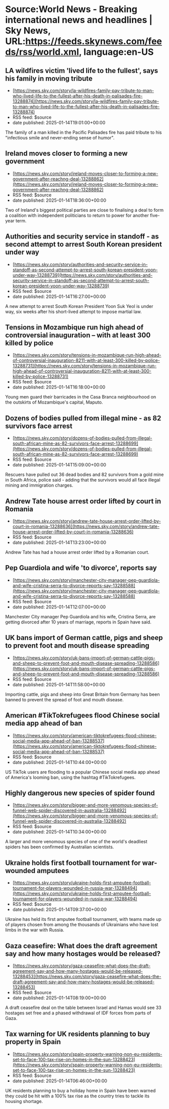 # Source:World News - Breaking international news and headlines | Sky News, URL:https://feeds.skynews.com/feeds/rss/world.xml, language:en-US

## LA wildfires victim 'lived life to the fullest', says his family in moving tribute
 - [https://news.sky.com/story/la-wildfires-family-pay-tribute-to-man-who-lived-life-to-the-fullest-after-his-death-in-palisades-fire-13288874](https://news.sky.com/story/la-wildfires-family-pay-tribute-to-man-who-lived-life-to-the-fullest-after-his-death-in-palisades-fire-13288874)
 - RSS feed: $source
 - date published: 2025-01-14T19:01:00+00:00

The family of a man killed in the Pacific Palisades fire has paid tribute to his "infectious smile and never-ending sense of humor".

## Ireland moves closer to forming a new government
 - [https://news.sky.com/story/ireland-moves-closer-to-forming-a-new-government-after-reachng-deal-13288862](https://news.sky.com/story/ireland-moves-closer-to-forming-a-new-government-after-reachng-deal-13288862)
 - RSS feed: $source
 - date published: 2025-01-14T18:36:00+00:00

Two of Ireland's biggest political parties are close to finalising a deal to form a coalition with independent politicians to return to power for another five-year term.

## Authorities and security service in standoff - as second attempt to arrest South Korean president under way
 - [https://news.sky.com/story/authorities-and-security-service-in-standoff-as-second-attempt-to-arrest-south-korean-president-yoon-under-way-13288739](https://news.sky.com/story/authorities-and-security-service-in-standoff-as-second-attempt-to-arrest-south-korean-president-yoon-under-way-13288739)
 - RSS feed: $source
 - date published: 2025-01-14T16:27:00+00:00

A new attempt to arrest South Korean President Yoon Suk Yeol is under way, six weeks after his short-lived attempt to impose martial law.

## Tensions in Mozambique run high ahead of controversial inauguration &#8211; with at least 300 killed by police
 - [https://news.sky.com/story/tensions-in-mozambique-run-high-ahead-of-controversial-inauguration-8211-with-at-least-300-killed-by-police-13288731](https://news.sky.com/story/tensions-in-mozambique-run-high-ahead-of-controversial-inauguration-8211-with-at-least-300-killed-by-police-13288731)
 - RSS feed: $source
 - date published: 2025-01-14T16:18:00+00:00

Young men guard their barricades in the Casa Branca neighbourhood on the outskirts of Mozambique's capital, Maputo.

## Dozens of bodies pulled from illegal mine - as 82 survivors face arrest
 - [https://news.sky.com/story/dozens-of-bodies-pulled-from-illegal-south-african-mine-as-82-survivors-face-arrest-13288699](https://news.sky.com/story/dozens-of-bodies-pulled-from-illegal-south-african-mine-as-82-survivors-face-arrest-13288699)
 - RSS feed: $source
 - date published: 2025-01-14T15:09:00+00:00

Rescuers have pulled out 36 dead bodies and 82 survivors from a gold mine in South Africa, police said - adding that the survivors would all face illegal mining and immigration charges.

## Andrew Tate house arrest order lifted by court in Romania
 - [https://news.sky.com/story/andrew-tate-house-arrest-order-lifted-by-court-in-romania-13288636](https://news.sky.com/story/andrew-tate-house-arrest-order-lifted-by-court-in-romania-13288636)
 - RSS feed: $source
 - date published: 2025-01-14T13:23:00+00:00

Andrew Tate has had a house arrest order lifted by a Romanian court.

## Pep Guardiola and wife 'to divorce', reports say
 - [https://news.sky.com/story/manchester-city-manager-pep-guardiola-and-wife-cristina-serra-to-divorce-reports-say-13288588](https://news.sky.com/story/manchester-city-manager-pep-guardiola-and-wife-cristina-serra-to-divorce-reports-say-13288588)
 - RSS feed: $source
 - date published: 2025-01-14T12:07:00+00:00

Manchester City manager Pep Guardiola and his wife, Cristina Serra, are getting divorced after 10 years of marriage, reports in Spain have said.

## UK bans import of German cattle, pigs and sheep to prevent foot and mouth disease spreading
 - [https://news.sky.com/story/uk-bans-import-of-german-cattle-pigs-and-sheep-to-prevent-foot-and-mouth-disease-spreading-13288586](https://news.sky.com/story/uk-bans-import-of-german-cattle-pigs-and-sheep-to-prevent-foot-and-mouth-disease-spreading-13288586)
 - RSS feed: $source
 - date published: 2025-01-14T11:58:00+00:00

Importing cattle, pigs and sheep into Great Britain from Germany has been banned to prevent the spread of foot and mouth disease.

## American #TikTokrefugees flood Chinese social media app ahead of ban
 - [https://news.sky.com/story/american-tiktokrefugees-flood-chinese-social-media-app-ahead-of-ban-13288537](https://news.sky.com/story/american-tiktokrefugees-flood-chinese-social-media-app-ahead-of-ban-13288537)
 - RSS feed: $source
 - date published: 2025-01-14T10:44:00+00:00

US TikTok users are flooding to a popular Chinese social media app ahead of America's looming ban, using the hashtag #TikTokrefugees.

## Highly dangerous new species of spider found
 - [https://news.sky.com/story/bigger-and-more-venomous-species-of-funnel-web-spider-discovered-in-australia-13288492](https://news.sky.com/story/bigger-and-more-venomous-species-of-funnel-web-spider-discovered-in-australia-13288492)
 - RSS feed: $source
 - date published: 2025-01-14T10:34:00+00:00

A larger and more venomous species of one of the world's deadliest spiders has been confirmed by Australian scientists.

## Ukraine holds first football tournament for war-wounded amputees
 - [https://news.sky.com/story/ukraine-holds-first-amputee-football-tournament-for-players-wounded-in-russia-war-13288494](https://news.sky.com/story/ukraine-holds-first-amputee-football-tournament-for-players-wounded-in-russia-war-13288494)
 - RSS feed: $source
 - date published: 2025-01-14T09:37:00+00:00

Ukraine has held its first amputee football tournament, with teams made up of players chosen from among the thousands of Ukrainians who have lost limbs in the war with Russia.

## Gaza ceasefire: What does the draft agreement say and how many hostages would be released?
 - [https://news.sky.com/story/gaza-ceasefire-what-does-the-draft-agreement-say-and-how-many-hostages-would-be-released-13288453](https://news.sky.com/story/gaza-ceasefire-what-does-the-draft-agreement-say-and-how-many-hostages-would-be-released-13288453)
 - RSS feed: $source
 - date published: 2025-01-14T08:19:00+00:00

A draft ceasefire deal on the table between Israel and Hamas would see 33 hostages set free and a phased withdrawal of IDF forces from parts of Gaza.

## Tax warning for UK residents planning to buy property in Spain
 - [https://news.sky.com/story/spain-property-warning-non-eu-residents-set-to-face-100-tax-rise-on-homes-in-the-sun-13288423](https://news.sky.com/story/spain-property-warning-non-eu-residents-set-to-face-100-tax-rise-on-homes-in-the-sun-13288423)
 - RSS feed: $source
 - date published: 2025-01-14T06:46:00+00:00

UK residents planning to buy a holiday home in Spain have been warned they could be hit with a 100% tax rise as the country tries to tackle its housing shortage.


